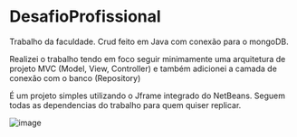 # DesafioProfissional
Trabalho da faculdade. Crud feito em Java com conexão para o mongoDB.

Realizei o trabalho tendo em foco seguir minimamente uma arquitetura de projeto MVC (Model, View, Controller) e também adicionei a camada de conexão com o banco (Repository)

É um projeto simples utilizando o Jframe integrado do NetBeans. 
Seguem todas as dependencias do trabalho para quem quiser replicar.


![image](https://github.com/Julio-Pupim/DesafioProfissional/assets/11467865/3f2e37a7-406c-498c-85c7-0e7939c6e27b)
